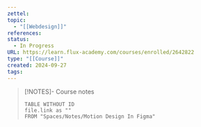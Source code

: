```yaml
---
zettel: 
topic:
  - "[[Webdesign]]"
references: 
status:
  - In Progress
URL: https://learn.flux-academy.com/courses/enrolled/2642822
type: "[[Course]]"
created: 2024-09-27
tags:
---
```




> [!NOTES]- Course notes
> ```dataview
> TABLE WITHOUT ID
> file.link as ""
> FROM "Spaces/Notes/Motion Design In Figma"
 ```

